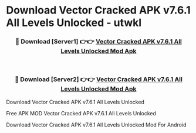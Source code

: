 # Download Vector Cracked APK v7.6.1 All Levels Unlocked - utwkl



<div align="center">
<h3>🔴 Download [Server1] 👉👉 <a href="https://momento.my/?title=Vector_Cracked_APK_v7.6.1_All_Levels_Unlocked">Vector Cracked APK v7.6.1 All Levels Unlocked Mod Apk</a></h3><br>

<h3>🔴 Download [Server2] 👉👉 <a href="https://momento.my/?title=Vector_Cracked_APK_v7.6.1_All_Levels_Unlocked">Vector Cracked APK v7.6.1 All Levels Unlocked Mod Apk</a></h3>
</div>



Download Vector Cracked APK v7.6.1 All Levels Unlocked 

Free APK MOD Vector Cracked APK v7.6.1 All Levels Unlocked 

Download Vector Cracked APK v7.6.1 All Levels Unlocked Mod For Android
